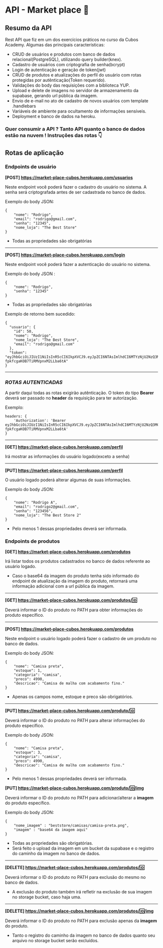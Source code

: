 
# API - Market place 🏪

## Resumo da API
Rest API que fiz em um dos exercícios práticos no curso da Cubos Academy. Algumas das principais características:
* CRUD de usuários e produtos com banco de dados relacional(PostgreSQL), utilizando query builder(knex).
* Cadastro de usuários com criptografia de senha(bcrypt)
* Login de autenticação e geração de token(jwt)
* CRUD de produtos e atualizações do perfil do usuário com rotas protegidas por autênticação(Token requerido).
* Validações do body das requisições com a biblioteca YUP.
* Upload e delete de imagens no servidor de armazenamento da supabase, gerando url pública da imagem.
* Envio de e-mail no ato de cadastro de novos usuários com template .handlebars
* Variáveis de ambiente para ocultamento de informações sensíveis.
* Deployment e banco de dados na heroku.
### Quer consumir a API ? Tanto API quanto o banco de dados estão na nuvem ! Instruções das rotas 👇

## Rotas de aplicação

### Endpoints de usuário 

<b>[POST] https://market-place-cubos.herokuapp.com/usuarios</b>

Neste endpoint você poderá fazer o cadastro do usuário no sistema. A senha será criptografada antes de ser cadastrada no banco de dados.  

Exemplo do body JSON:
```json=
{
    "nome": "Rodrigo",
    "email": "rodrigo@gmail.com",
    "senha": "12345",
    "nome_loja": "The Best Store"
}
```
- Todas as propriedades são obrigatórias
---
<b>[POST] https://market-place-cubos.herokuapp.com/login</b>

Neste endpoint você poderá fazer a autenticação do usuário no sistema. 

Exemplo do body JSON :
```json=
{
    "nome": "Rodrigo",
    "senha": "12345"
}
```
- Todas as propriedades são obrigatórias

Exemplo de retorno bem sucedido:
```json=
{
  "usuario": {
    "id": 50,
    "nome": "Rodrigo",
    "nome_loja": "The Best Store",
    "email": "rodrigo@gmail.com"
  },
  "token": "eyJhbGciOiJIUzI1NiIsInR5cCI6IkpXVCJ9.eyJpZCI6NTAsImlhdCI6MTYzNjU2NzQ3MCwiZXhwIjoxNjM2NTk2MjcwfQ.RATspqn7PHSnWH-fpkfcgaKOB7TiRMVpnxM2LLba6tA"
}
```
---
### *ROTAS AUTENTICADAS*
A partir daqui todas as rotas exigirão autênticação. O token do tipo **Bearer** deverá ser passado no **header** da requisição para ter autorização.

Exemplo:
```js=
headers: {
	'Authorization': 'Bearer eyJhbGciOiJIUzI1NiIsInR5cCI6IkpXVCJ9.eyJpZCI6NTAsImlhdCI6MTYzNjU2NzQ3MCwiZXhwIjoxNjM2NTk2MjcwfQ.RATspqn7PHSnWH-fpkfcgaKOB7TiRMVpnxM2LLba6tA'
}
```
---
<b>[GET] https://market-place-cubos.herokuapp.com/perfil</b>

Irá mostrar as informações do usuário logado(exceto a senha)

---
<b>[PUT] https://market-place-cubos.herokuapp.com/perfil</b>

O usuário logado poderá alterar algumas de suas informações.

Exemplo do body JSON:
```json=
{
    "nome": "Rodrigo A",
    "email": "rodrigo2@gmail.com",
    "senha": "123456",
    "nome_loja": "The Best Store 2"
}
```
- Pelo menos 1 dessas propriedades deverá ser informada.


### Endpoints de produtos

<b>[GET] https://market-place-cubos.herokuapp.com/produtos</b>

 Irá listar todos os produtos cadastrados no banco de dados referente ao usuário logado. 
- Caso o base64 da imagem do produto tenha sido informado do endpoint de atualização da imagem do produto, retornará uma informação adicional com a url pública da imagem.
---

<b>[GET] https://market-place-cubos.herokuapp.com/produtos/🆔</b>

Deverá informar o ID do produto no PATH para obter informações do produto específico.

---
<b>[POST] https://market-place-cubos.herokuapp.com/produtos</b>

Neste endpoint o usuário logado poderá fazer o cadastro de um produto no banco de dados. 

Exemplo do body JSON:
```json=
{
    "nome": "Camisa preta",
    "estoque": 1,
    "categoria": "camisa",
    "preco": 4990,
    "descricao": "Camisa de malha com acabamento fino."
}
```
- Apenas os campos nome, estoque e preco são obrigatórios. 
---

<b>[PUT] https://market-place-cubos.herokuapp.com/produto/🆔</b>

Deverá informar o ID do produto no PATH para alterar informações do produto específico.

Exemplo do body JSON:
```json=
{
    "nome": "Camisa preta",
    "estoque": 3,
    "categoria": "camisa",
    "preco": 4990,
    "descricao": "Camisa de malha com acabamento fino."
}
```
- Pelo menos 1 dessas propriedades deverá ser informada.

<b>[PUT] https://market-place-cubos.herokuapp.com/produto/🆔/img</b> 

Deverá informar o ID do produto no PATH para adicionar/alterar a **imagem** do produto específico.

Exemplo do body JSON:
```json=
{
	"nome_imagem" : "beststore/camisas/camisa-preta.png",
	"imagem" : "base64 da imagem aqui"
}
```
- Todas as propriedades são obrigatórias. 
- Será feito o upload da imagem em um bucket da supabase e o registro do caminho da imagem no banco de dados.
---
**[DELETE] https://market-place-cubos.herokuapp.com/produtos/🆔**

Deverá informar o ID do produto no PATH para exclusão do mesmo no banco de dados.
- A exclusão do produto também irá refletir na exclusão de sua imagem no storage bucket, caso haja uma.
---
**[DELETE] https://market-place-cubos.herokuapp.com/produtos/🆔/img** 

Deverá informar o ID do produto no PATH para exclusão apenas da **imagem** do produto.
- Tanto o registro do caminho da imagem no banco de dados quanto seu arquivo no storage bucket serão excluídos.
